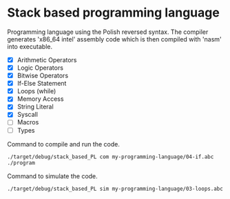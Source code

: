 # Stack based programming language

Programming language using the Polish reversed syntax.
The compiler generates 'x86_64 intel' assembly code which is then compiled with 'nasm' into executable.

- [x] Arithmetic Operators
- [x] Logic Operators
- [x] Bitwise Operators
- [x] If-Else Statement
- [x] Loops (while)
- [x] Memory Access
- [x] String Literal
- [x] Syscall
- [ ] Macros
- [ ] Types

Command to compile and run the code.
```sh
./target/debug/stack_based_PL com my-programming-language/04-if.abc
./program
```

Command to simulate the code.
```sh
./target/debug/stack_based_PL sim my-programming-language/03-loops.abc
```